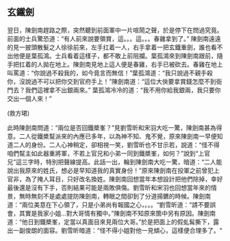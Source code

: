 玄鐵劍
------

翌日，陳劍南趕路之際，突然聽到前面軍中一片喧鬧之聲，於是停下在問過究竟。前面的士兵驚恐道：“有人前來說要領賞，這。。。這。。。春雞拿到了。” 陳劍南遠遠的見一披頭散髮之人徐徐前來，左手扛着一人，右手拿着一把玄鐵重劍，誰也看不出他便是葉孤鴻。士兵看着這樣子，都不敢上前阻攔。葉孤鴻來到陳劍南跟前，隨手把扛着的人拋在地上。陳劍南見地上這人便是春雞，右手已被砍去。春雞在地上叫罵道：“你說過不殺我的，如今竟言而無信！”葉孤鴻道：“我只說過不親手殺你，沒說過不可以把你交到官府手上！”陳劍南道：“這位大俠要拿賞錢怎麼不到衙門去？我們這裡拿不出銀兩來。” 葉孤鴻冷冷的道：“我不用你給我銀兩，我只要你交出一個人來！”

(救方珺)


此時陳劍南問道：“兩位是否回鐵槳峯？”見劉雪昕和宋羽大吃一驚，陳劍南甚為得意。二人從鐵槳幫派來的內應已多年，以為神不知、鬼不覺，原來陳劍南一早便知道二人的身份。二人心神稍定，卻相視一笑，劉雪昕也不甘示若，說道：“怪不得咱們幫主如此器重將軍，不若上官兄和小弟一同到鐵槳峯，如何？”說到“上官兄”這三字時，特別把聲線提高。此話一出，輪到陳劍南大吃一驚，暗道：“二人能說出我原來的姓氏，想必是早知道我的真實身份！”原來陳劍南在投軍之前曾犯上官非，為了掩人耳目，只好改名換姓。陳劍南回想當年本想設計把他們除掉，幸好最後還是沒有下手，否則結果可能是兩敗俱傷。劉雪昕和宋羽也回想當年來的情景，無時無刻不是處處提防陳劍南，轉眼之間卻到了分道揚鑣的時候。陳劍南道：“兩位美意在下心領了，只是小弟尚有報國之心，。。。“劉雪昕道：“請不要誤會，其實是我家小姐...對大哥情有獨中。”陳劍南不知原來箇中另有原因。陳劍南道：“他日到鐵槳峯，定當以真面目來見兩位大哥。”於是把面上的假虬髯撕下，露出一副俊朗的面容。劉雪昕暗道：“怪不得小姐對他一見傾心，這樣便合理多了。“